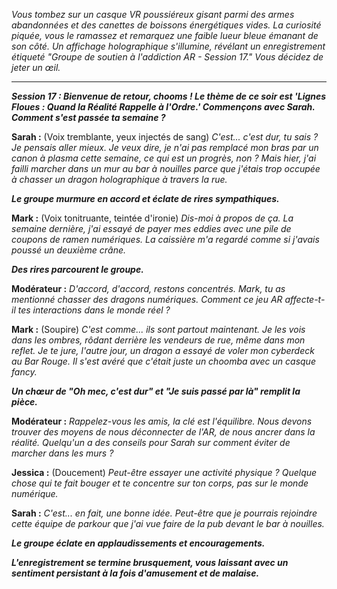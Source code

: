 _Vous tombez sur un casque VR poussiéreux gisant parmi des armes abandonnées et des canettes de boissons énergétiques vides. La curiosité piquée, vous le ramassez et remarquez une faible lueur bleue émanant de son côté. Un affichage holographique s'illumine, révélant un enregistrement étiqueté "Groupe de soutien à l'addiction AR - Session 17." Vous décidez de jeter un œil._

---

**_Session 17 : Bienvenue de retour, chooms ! Le thème de ce soir est 'Lignes Floues : Quand la Réalité Rappelle à l'Ordre.' Commençons avec Sarah. Comment s'est passée ta semaine ?_**

**Sarah :** (Voix tremblante, yeux injectés de sang) _C'est... c'est dur, tu sais ? Je pensais aller mieux. Je veux dire, je n'ai pas remplacé mon bras par un canon à plasma cette semaine, ce qui est un progrès, non ? Mais hier, j'ai failli marcher dans un mur au bar à nouilles parce que j'étais trop occupée à chasser un dragon holographique à travers la rue._

**_Le groupe murmure en accord et éclate de rires sympathiques._**

**Mark :** (Voix tonitruante, teintée d'ironie) _Dis-moi à propos de ça. La semaine dernière, j'ai essayé de payer mes eddies avec une pile de coupons de ramen numériques. La caissière m'a regardé comme si j'avais poussé un deuxième crâne._

**_Des rires parcourent le groupe._**

**Modérateur :** _D'accord, d'accord, restons concentrés. Mark, tu as mentionné chasser des dragons numériques. Comment ce jeu AR affecte-t-il tes interactions dans le monde réel ?_

**Mark :** (Soupire) _C'est comme... ils sont partout maintenant. Je les vois dans les ombres, rôdant derrière les vendeurs de rue, même dans mon reflet. Je te jure, l'autre jour, un dragon a essayé de voler mon cyberdeck au Bar Rouge. Il s'est avéré que c'était juste un choomba avec un casque fancy._

**_Un chœur de "Oh mec, c'est dur" et "Je suis passé par là" remplit la pièce._**

**Modérateur :** _Rappelez-vous les amis, la clé est l'équilibre. Nous devons trouver des moyens de nous déconnecter de l'AR, de nous ancrer dans la réalité. Quelqu'un a des conseils pour Sarah sur comment éviter de marcher dans les murs ?_

**Jessica :** (Doucement) _Peut-être essayer une activité physique ? Quelque chose qui te fait bouger et te concentre sur ton corps, pas sur le monde numérique._

**Sarah :** _C'est... en fait, une bonne idée. Peut-être que je pourrais rejoindre cette équipe de parkour que j'ai vue faire de la pub devant le bar à nouilles._

**_Le groupe éclate en applaudissements et encouragements._**

**_L'enregistrement se termine brusquement, vous laissant avec un sentiment persistant à la fois d'amusement et de malaise._**

